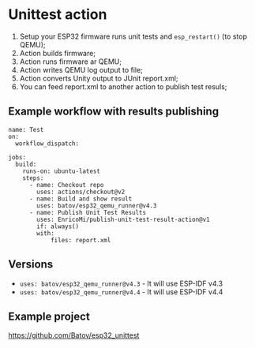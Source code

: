 # Unittest action
1. Setup your ESP32 firmware runs unit tests and `esp_restart()` (to stop QEMU);
2. Action builds firmware;
3. Action runs firmware ar QEMU;
4. Action writes QEMU log output to file;
5. Action converts Unity output to JUnit report.xml;
6. You can feed report.xml to another action to publish test resuls;

## Example workflow with results publishing
```
name: Test
on:
  workflow_dispatch:

jobs:
  build:
    runs-on: ubuntu-latest
    steps:
      - name: Checkout repo
        uses: actions/checkout@v2
      - name: Build and show result
        uses: batov/esp32_qemu_runner@v4.3
      - name: Publish Unit Test Results
        uses: EnricoMi/publish-unit-test-result-action@v1
        if: always()
        with:
            files: report.xml
```
## Versions
* `uses: batov/esp32_qemu_runner@v4.3` - It will use ESP-IDF v4.3
* `uses: batov/esp32_qemu_runner@v4.4` - It will use ESP-IDF v4.4

## Example project
https://github.com/Batov/esp32_unittest
